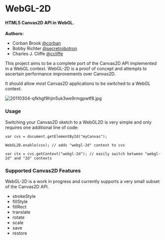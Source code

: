WebGL-2D
========

#### HTML5 Canvas2D API in WebGL. ####

**Authors:** 

* Corban Brook [@corban](http://twitter.com/corban) 
* Bobby Richter [@secretrobotron](http://twitter.com/secretrobotron) 
* Charles J. Cliffe [@ccliffe](http://twitter.com/ccliffe)

This project aims to be a complete port of the Canvas2D API implemented in a WebGL context. 
WebGL-2D is a proof of concept and attempts to ascertain performance improvements over Canvas2D.

It should allow _most_ Canvas2D applications to be switched to a WebGL context.

![20110304-qfkhgf9hjin5uk3we9rmgpwtf8.jpg](https://img.skitch.com/20110304-qfkhgf9hjin5uk3we9rmgpwtf8.jpg)


### Usage ###

Switching your Canvas2D sketch to a WebGL2D is very simple and only requires one additional line of code:

    var cvs = document.getElementById("myCanvas");

    WebGL2D.enable(cvs); // adds "webgl-2d" context to cvs

    var ctx = cvs.getContext("webgl-2d"); // easily switch between "webgl-2d" and "2d" contexts

### Supported Canvas2D Features ###

WebGL-2D is a work in progress and currently supports a very small subset of the Canvas2D API. 

* strokeStyle
* fillStyle
* fillRect
* translate
* rotate
* scale
* save
* restore
